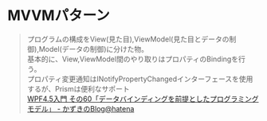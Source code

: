 # MVVMパターン

>プログラムの構成をView(見た目),ViewModel(見た目とデータの制御),Model(データの制御)に分けた物。  
基本的に、View,ViewModel間のやり取りはプロパティのBindingを行う。  
プロパティ変更通知はINotifyPropertyChangedインターフェースを使用するが、Prismは便利なサポート  
[WPF4.5入門 その60「データバインディングを前提としたプログラミングモデル」 - かずきのBlog@hatena](https://blog.okazuki.jp/entry/2014/12/23/180413)  
